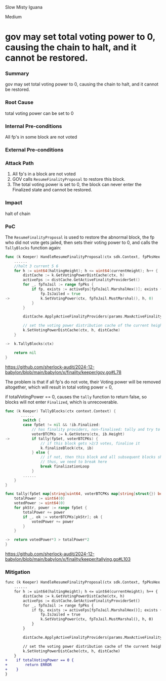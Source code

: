 Slow Misty Iguana

Medium

# gov may set total voting power to 0, causing the chain to halt, and it cannot be restored.


### Summary
gov may set total voting power to 0, causing the chain to halt, and it cannot be restored.

### Root Cause
total voting power can be set to 0

### Internal Pre-conditions
All fp's in some block are not voted

### External Pre-conditions

### Attack Path
1. All fp's in a block are not voted
2. GOV calls `ResumeFinalityProposal` to restore this block.
3. The total voting power is set to 0, the block can never enter the Finalized state and cannot be restored.

### Impact
halt of chain

### PoC

The `ResumeFinalityProposal` is used to restore the abnormal block, the fp who did not vote gets jailed, then sets their voting power to 0, and calls the `TallyBlocks` function again:

```go
func (k Keeper) HandleResumeFinalityProposal(ctx sdk.Context, fpPksHex []string, haltingHeight uint32) error {
    ......
	//halt 3 current 5 6
	for h := uint64(haltingHeight); h <= uint64(currentHeight); h++ {
		distCache := k.GetVotingPowerDistCache(ctx, h)
		activeFps := distCache.GetActiveFinalityProviderSet()
		for _, fpToJail := range fpPks {
			if fp, exists := activeFps[fpToJail.MarshalHex()]; exists {
				fp.IsJailed = true
->				k.SetVotingPower(ctx, fpToJail.MustMarshal(), h, 0)
			}
		}

		distCache.ApplyActiveFinalityProviders(params.MaxActiveFinalityProviders) 

		// set the voting power distribution cache of the current height
		k.SetVotingPowerDistCache(ctx, h, distCache)
	}

->	k.TallyBlocks(ctx)

	return nil
}

```

https://github.com/sherlock-audit/2024-12-babylon/blob/main/babylon/x/finality/keeper/gov.go#L78


The problem is that if all fp's do not vote, their Voting power will be removed altogether, which will result in total voting power = 0,

if totalVotingPower == 0, causes the `tally` function to return false, so blocks will not enter `Finalized`, which is unrecoverable.

```go
func (k Keeper) TallyBlocks(ctx context.Context) {
	   ......
		switch {
		case fpSet != nil && !ib.Finalized:
			// has finality providers, non-finalised: tally and try to finalise the block
			voterBTCPKs := k.GetVoters(ctx, ib.Height)
->			if tally(fpSet, voterBTCPKs) {
				// if this block gets >2/3 votes, finalise it
				k.finalizeBlock(ctx, ib)
			} else {
				// if not, then this block and all subsequent blocks should not be finalised
				// thus, we need to break here
				break finalizationLoop
			}
		......
	}
}

func tally(fpSet map[string]uint64, voterBTCPKs map[string]struct{}) bool {
	totalPower := uint64(0)
	votedPower := uint64(0)
	for pkStr, power := range fpSet {
		totalPower += power
		if _, ok := voterBTCPKs[pkStr]; ok {
			votedPower += power
		}
	}

->	return votedPower*3 > totalPower*2
}
```

https://github.com/sherlock-audit/2024-12-babylon/blob/main/babylon/x/finality/keeper/tallying.go#L103


### Mitigation
```diff
func (k Keeper) HandleResumeFinalityProposal(ctx sdk.Context, fpPksHex []string, haltingHeight uint32) error {
    ......
    for h := uint64(haltingHeight); h <= uint64(currentHeight); h++ {
		distCache := k.GetVotingPowerDistCache(ctx, h)
		activeFps := distCache.GetActiveFinalityProviderSet()
		for _, fpToJail := range fpPks {
			if fp, exists := activeFps[fpToJail.MarshalHex()]; exists {
				fp.IsJailed = true
				k.SetVotingPower(ctx, fpToJail.MustMarshal(), h, 0)
			}
		}

		distCache.ApplyActiveFinalityProviders(params.MaxActiveFinalityProviders) //100  101 

		// set the voting power distribution cache of the current height
		k.SetVotingPowerDistCache(ctx, h, distCache)
	}
+    if totalVotingPower == 0 {
+        return ERROR
+    }
}
```
